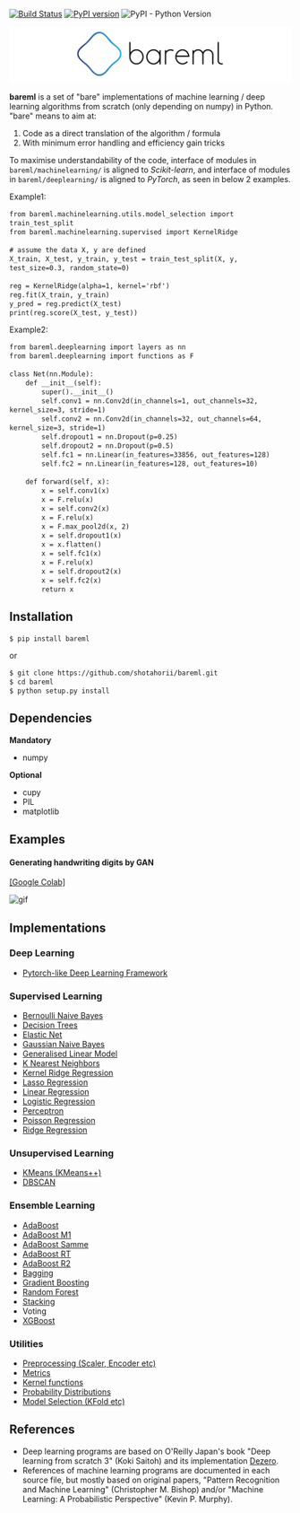 [![Build Status](https://travis-ci.org/shotahorii/bareml.svg?branch=master)](https://travis-ci.org/shotahorii/bareml)
[![PyPI version](https://badge.fury.io/py/bareml.svg)](https://badge.fury.io/py/bareml)
![PyPI - Python Version](https://img.shields.io/pypi/pyversions/bareml)

![Logo](/logo.png)

**bareml** is a set of "bare" implementations of machine learning / deep learning algorithms from scratch (only depending on numpy) in Python. "bare" means to aim at:
1. Code as a direct translation of the algorithm / formula
2. With minimum error handling and efficiency gain tricks

To maximise understandability of the code, interface of modules in `bareml/machinelearning/` is aligned to *Scikit-learn*, and interface of modules in `bareml/deeplearning/` is aligned to *PyTorch*, as seen in below 2 examples.

Example1: 
```
from bareml.machinelearning.utils.model_selection import train_test_split
from bareml.machinelearning.supervised import KernelRidge

# assume the data X, y are defined
X_train, X_test, y_train, y_test = train_test_split(X, y, test_size=0.3, random_state=0)

reg = KernelRidge(alpha=1, kernel='rbf')
reg.fit(X_train, y_train)
y_pred = reg.predict(X_test)
print(reg.score(X_test, y_test))
```

Example2:
```
from bareml.deeplearning import layers as nn
from bareml.deeplearning import functions as F

class Net(nn.Module):
    def __init__(self):
        super().__init__()
        self.conv1 = nn.Conv2d(in_channels=1, out_channels=32, kernel_size=3, stride=1)
        self.conv2 = nn.Conv2d(in_channels=32, out_channels=64, kernel_size=3, stride=1)
        self.dropout1 = nn.Dropout(p=0.25)
        self.dropout2 = nn.Dropout(p=0.5)
        self.fc1 = nn.Linear(in_features=33856, out_features=128)
        self.fc2 = nn.Linear(in_features=128, out_features=10)

    def forward(self, x):
        x = self.conv1(x)
        x = F.relu(x)
        x = self.conv2(x)
        x = F.relu(x)
        x = F.max_pool2d(x, 2)
        x = self.dropout1(x)
        x = x.flatten()
        x = self.fc1(x)
        x = F.relu(x)
        x = self.dropout2(x)
        x = self.fc2(x)
        return x
```

## Installation 
```
$ pip install bareml
```
or
```
$ git clone https://github.com/shotahorii/bareml.git
$ cd bareml
$ python setup.py install
```

## Dependencies 

**Mandatory**
- numpy  

**Optional**
- cupy
- PIL
- matplotlib

## Examples
#### Generating handwriting digits by GAN
[[Google Colab]](https://github.com/shotahorii/bareml/blob/master/examples/GAN.ipynb)

![gif](https://media.giphy.com/media/FaQuqE6Otws0EL8RQ5/giphy.gif)

## Implementations 

### Deep Learning
- [Pytorch-like Deep Learning Framework](https://github.com/shotahorii/bareml/blob/master/bareml/deeplearning/)

### Supervised Learning
- [Bernoulli Naive Bayes](https://github.com/shotahorii/bareml/blob/master/bareml/machinelearning/supervised/naive_bayes.py)
- [Decision Trees](https://github.com/shotahorii/bareml/blob/master/bareml/machinelearning/supervised/decision_trees.py)
- [Elastic Net](https://github.com/shotahorii/bareml/blob/master/bareml/machinelearning/supervised/linear_regression.py)
- [Gaussian Naive Bayes](https://github.com/shotahorii/bareml/blob/master/bareml/machinelearning/supervised/naive_bayes.py)
- [Generalised Linear Model](https://github.com/shotahorii/bareml/blob/master/bareml/machinelearning/supervised/glm.py)
- [K Nearest Neighbors](https://github.com/shotahorii/bareml/blob/master/bareml/machinelearning/supervised/knn.py)
- [Kernel Ridge Regression](https://github.com/shotahorii/bareml/blob/master/bareml/machinelearning/supervised/kernel_regression.py)
- [Lasso Regression](https://github.com/shotahorii/bareml/blob/master/bareml/machinelearning/supervised/linear_regression.py)
- [Linear Regression](https://github.com/shotahorii/bareml/blob/master/bareml/machinelearning/supervised/linear_regression.py)
- [Logistic Regression](https://github.com/shotahorii/bareml/blob/master/bareml/machinelearning/supervised/logistic_regression.py)
- [Perceptron](https://github.com/shotahorii/bareml/blob/master/bareml/machinelearning/supervised/perceptron.py)
- [Poisson Regression](https://github.com/shotahorii/bareml/blob/master/bareml/machinelearning/supervised/glm.py)
- [Ridge Regression](https://github.com/shotahorii/bareml/blob/master/bareml/machinelearning/supervised/linear_regression.py)

### Unsupervised Learning
- [KMeans (KMeans++)](https://github.com/shotahorii/bareml/blob/master/bareml/machinelearning/unsupervised/kmeans.py)
- [DBSCAN](https://github.com/shotahorii/bareml/blob/master/bareml/machinelearning/unsupervised/dbscan.py)

### Ensemble Learning 
- [AdaBoost](https://github.com/shotahorii/bareml/blob/master/bareml/machinelearning/ensemble/adaboost.py)
- [AdaBoost M1](https://github.com/shotahorii/bareml/blob/master/bareml/machinelearning/ensemble/adaboost.py)
- [AdaBoost Samme](https://github.com/shotahorii/bareml/blob/master/bareml/machinelearning/ensemble/adaboost.py)
- [AdaBoost RT](https://github.com/shotahorii/bareml/blob/master/bareml/machinelearning/ensemble/adaboost.py)
- [AdaBoost R2](https://github.com/shotahorii/bareml/blob/master/bareml/machinelearning/ensemble/adaboost.py)
- [Bagging](https://github.com/shotahorii/bareml/blob/master/bareml/machinelearning/ensemble/baggings.py)
- [Gradient Boosting](https://github.com/shotahorii/bareml/blob/master/bareml/machinelearning/ensemble/gradient_boosting.py)
- [Random Forest](https://github.com/shotahorii/bareml/blob/master/bareml/machinelearning/ensemble/baggings.py)
- [Stacking](https://github.com/shotahorii/bareml/blob/master/bareml/machinelearning/ensemble/stacking.py)
- Voting
- [XGBoost](https://github.com/shotahorii/bareml/blob/master/bareml/machinelearning/ensemble/xgboost.py)

### Utilities
- [Preprocessing (Scaler, Encoder etc)](https://github.com/shotahorii/bareml/blob/master/bareml/machinelearning/utils/preprocessing.py)
- [Metrics](https://github.com/shotahorii/bareml/blob/master/bareml/machinelearning/utils/metrics.py)
- [Kernel functions](https://github.com/shotahorii/bareml/blob/master/bareml/machinelearning/utils/kernels.py)
- [Probability Distributions](https://github.com/shotahorii/bareml/blob/master/bareml/machinelearning/utils/probabilities.py)
- [Model Selection (KFold etc)](https://github.com/shotahorii/bareml/blob/master/bareml/machinelearning/utils/model_selection.py)


## References 
- Deep learning programs are based on O'Reilly Japan's book "Deep learning from scratch 3" (Koki Saitoh) and its implementation [Dezero](https://github.com/oreilly-japan/deep-learning-from-scratch-3).
- References of machine learning programs are documented in each source file, but mostly based on original papers, "Pattern Recognition and Machine Learning" (Christopher M. Bishop) and/or "Machine Learning: A Probabilistic Perspective" (Kevin P. Murphy).